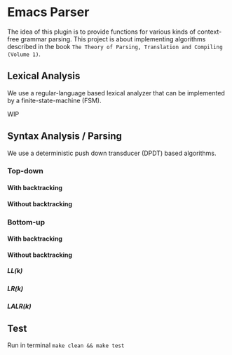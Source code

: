 # Emacs Parser

The idea of this plugin is to provide functions for various kinds of context-free grammar parsing. This project is about implementing algorithms described in the book `The Theory of Parsing, Translation and Compiling (Volume 1)`.

## Lexical Analysis

We use a regular-language based lexical analyzer that can be implemented by a finite-state-machine (FSM).

WIP

## Syntax Analysis / Parsing

We use a deterministic push down transducer (DPDT) based algorithms.

### Top-down
#### With backtracking
#### Without backtracking
### Bottom-up
#### With backtracking
#### Without backtracking
##### LL(k)
##### LR(k)
##### LALR(k)

## Test

Run in terminal `make clean && make test`
